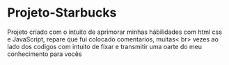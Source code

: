 # Projeto-Starbucks
Projeto criado com o intuito de aprimorar minhas hábilidades com html css e JavaScript, repare que fui colocado comentarios, muitas< br> vezes ao lado dos codigos com intuito de fixar e transmitir uma oarte do meu conhecimento para vocês
